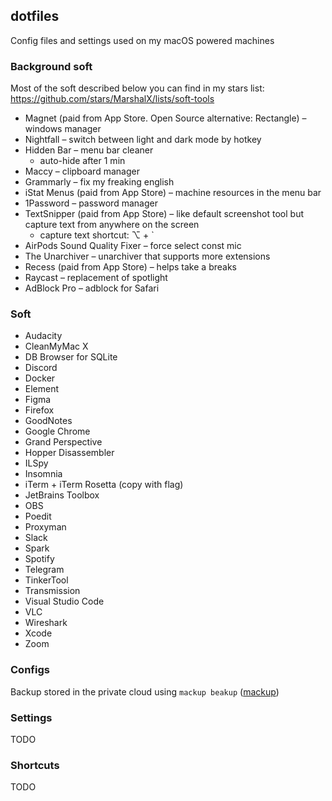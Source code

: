 ## dotfiles

Config files and settings used on my macOS powered machines

### Background soft

Most of the soft described below you can find in my stars list: https://github.com/stars/MarshalX/lists/soft-tools

- Magnet (paid from App Store. Open Source alternative: Rectangle) – windows manager
- Nightfall – switch between light and dark mode by hotkey
- Hidden Bar – menu bar cleaner
  - auto-hide after 1 min
- Maccy – clipboard manager
- Grammarly – fix my freaking english
- iStat Menus (paid from App Store) – machine resources in the menu bar
- 1Password – password manager
- TextSnipper (paid from App Store) – like default screenshot tool but capture text from anywhere on the screen
  - capture text shortcut: ⌥ + \` 
- AirPods Sound Quality Fixer – force select const mic
- The Unarchiver – unarchiver that supports more extensions 
- Recess (paid from App Store) – helps take a breaks
- Raycast – replacement of spotlight
- AdBlock Pro – adblock for Safari

### Soft

- Audacity
- CleanMyMac X
- DB Browser for SQLite
- Discord
- Docker
- Element
- Figma
- Firefox
- GoodNotes
- Google Chrome
- Grand Perspective
- Hopper Disassembler
- ILSpy
- Insomnia
- iTerm + iTerm Rosetta (copy with flag)
- JetBrains Toolbox
- OBS
- Poedit
- Proxyman
- Slack
- Spark
- Spotify
- Telegram
- TinkerTool
- Transmission
- Visual Studio Code
- VLC
- Wireshark
- Xcode
- Zoom

### Configs

Backup stored in the private cloud using `mackup beakup` ([mackup](https://github.com/lra/mackup))

### Settings

TODO

### Shortcuts

TODO
